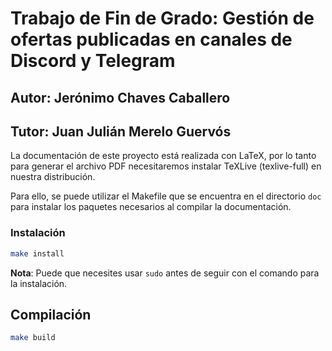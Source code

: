 # Trabajo de Fin de Grado: Gestión de ofertas publicadas en canales de Discord y Telegram

## Autor: Jerónimo Chaves Caballero

## Tutor: Juan Julián Merelo Guervós

La documentación de este proyecto está realizada con LaTeX, por lo tanto para generar el archivo PDF necesitaremos instalar TeXLive (texlive-full) en nuestra distribución.

Para ello, se puede utilizar el Makefile que se encuentra en el directorio `doc` para instalar los paquetes necesarios al compilar la documentación.

### Instalación

``` bash
make install
```

**Nota**: Puede que necesites usar `sudo` antes de seguir con el comando para la instalación.

## Compilación

```bash
make build
```
